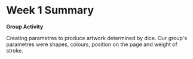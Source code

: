 # Week 1 Summary

__Group Activity__

Creating parametres to produce artwork determined by dice. Our group's parametres were shapes, colours, position on the page and weight of stroke. 
